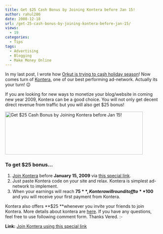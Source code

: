 ```yaml
---
title: Get $25 Cash Bonus by Joining Kontera before Jan 15!
author: rahul286
date: 2008-12-18
url: /get-25-cash-bonus-by-joining-kontera-before-jan-15/
views:
  - 19
categories:
  - Tips
tags:
  - Advertising
  - Blogging
  - Make Money Online
---
```

In my last post, I wrote how [Orkut is trying to cash holiday season][1]! Now comes turn of [Kontera][2], one of our best performing ad-network. Actually its your turn! 😉

If you are looking for new ways to monetize your blog/website in coming new year 2009, Kontera can be a good choice. You will not only get decent direct revenue from traffic but you will also get $25 bonus!

<a href="http://www.kontera.com/ads-for-site/become-a-kontera-publisher?sr=100414&BD=35&pr=1000" onclick="_gaq.push(['_trackEvent', 'outbound-article', 'http://www.kontera.com/ads-for-site/become-a-kontera-publisher?sr=100414&BD=35&pr=1000', '']);" ><img class="wp-image-52659" style="border-right: 0px;border-top: 0px;margin-left: 0px;border-left: 0px;margin-right: 0px;border-bottom: 0px" height="139" alt="Get $25 Cash Bonus by Joining Kontera before Jan 15!" src="http://cdn.devilsworkshop.org/files/2008/12/image9.png" width="447" border="0" /></a></p> 

### To get $25 bonus…

  1. <a href="http://www.kontera.com/ads-for-site/become-a-kontera-publisher?sr=100414&BD=35&pr=1000" onclick="_gaq.push(['_trackEvent', 'outbound-article', 'http://www.kontera.com/ads-for-site/become-a-kontera-publisher?sr=100414&BD=35&pr=1000', 'Join Kontera']);" >Join Kontera</a> before **January 15, 2009** via <a href="http://www.kontera.com/ads-for-site/become-a-kontera-publisher?sr=100414&BD=35&pr=1000" onclick="_gaq.push(['_trackEvent', 'outbound-article', 'http://www.kontera.com/ads-for-site/become-a-kontera-publisher?sr=100414&BD=35&pr=1000', 'this special link']);" >this special link</a>.
  2. Just paste Kontera code on your site and relax. Kontera is simplest ad-network to implement.
  3. When your earnings will reach **$75**, Kontera will round it off to **$100** and you will receive your first payment from Kontera.

Kontera also offers **$25 **whenever you invite your friends to join Kontera. More details about kontera are [here][2]. If you have any questions, feel free to use following comment form. Thanks Vered. <img src="http://devilsworkshop.org/wp-includes/images/smilies/simple-smile.png" alt=":-)" class="wp-smiley" style="height: 1em; max-height: 1em;" />

**Link:** <a href="http://www.kontera.com/ads-for-site/become-a-kontera-publisher?sr=100414&BD=35&pr=1000" onclick="_gaq.push(['_trackEvent', 'outbound-article', 'http://www.kontera.com/ads-for-site/become-a-kontera-publisher?sr=100414&BD=35&pr=1000', 'Join Kontera using this special link']);" >Join Kontera using this special link</a>

 [1]: http://devilsworkshop.org/enjoy-holiday-season-on-orkut/
 [2]: http://devilsworkshop.org/kontera/
